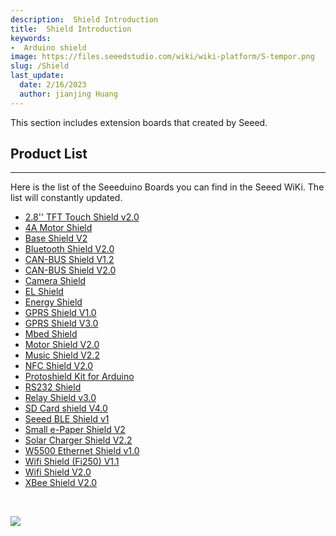 ```yaml
---
description:  Shield Introduction
title:  Shield Introduction
keywords:
-  Arduino shield
image: https://files.seeedstudio.com/wiki/wiki-platform/S-tempor.png
slug: /Shield
last_update:
  date: 2/16/2023
  author: jianjing Huang
---
```

<!-- ---
name: Shield Introduction
nointro:
---

--- -->
This section includes extension boards that created by Seeed.

## Product  List

---

Here is the list of the Seeeduino Boards you can find in the Seeed WiKi. The list will constantly updated.

- [2.8&#39;&#39; TFT Touch Shield v2.0](https://wiki.seeedstudio.com/2.8inch_TFT_Touch_Shield_v2.0/)
- [4A Motor Shield](https://wiki.seeedstudio.com/4A_Motor_Shield/)
- [Base Shield V2](https://wiki.seeedstudio.com/Base_Shield_V2/)
- [Bluetooth Shield V2.0](https://wiki.seeedstudio.com/Bluetooth_Shield_V2/)
- [CAN-BUS Shield V1.2](https://wiki.seeedstudio.com/CAN-BUS_Shield_V1.2/)
- [CAN-BUS Shield V2.0](https://wiki.seeedstudio.com/CAN-BUS_Shield_V2.0/)
- [Camera Shield](https://wiki.seeedstudio.com/Camera_Shield/)
- [EL Shield](https://wiki.seeedstudio.com/EL_Shield/)
- [Energy Shield](https://wiki.seeedstudio.com/Energy_Shield/)
- [GPRS Shield V1.0](https://wiki.seeedstudio.com/GPRS_Shield_v1.0/)
- [GPRS Shield V3.0](https://wiki.seeedstudio.com/GPRS_Shield_V3.0/)
- [Mbed Shield](https://wiki.seeedstudio.com/mbed_Shield/)
- [Motor Shield V2.0](https://wiki.seeedstudio.com/Motor_Shield_V2.0/)
- [Music Shield V2.2](https://wiki.seeedstudio.com/Music_Shield_V2.2/)
- [NFC Shield V2.0](https://wiki.seeedstudio.com/NFC_Shield_V2.0/)
- [Protoshield Kit for Arduino](https://wiki.seeedstudio.com/Protoshield_Kit_for_Arduino/)
- [RS232 Shield](https://wiki.seeedstudio.com/RS232_Shield/)
- [Relay Shield v3.0](https://wiki.seeedstudio.com/Relay_Shield_v3/)
- [SD Card shield V4.0](https://wiki.seeedstudio.com/SD_Card_shield_V4.0/)
- [Seeed BLE Shield v1](https://wiki.seeedstudio.com/Seeed_BLE_Shield/)
- [Small e-Paper Shield V2](https://wiki.seeedstudio.com/Small_e-Paper_Shield_V2/)
- [Solar Charger Shield V2.2](https://wiki.seeedstudio.com/Solar_Charger_Shield_V2.2/)
- [W5500 Ethernet Shield v1.0](https://wiki.seeedstudio.com/W5500_Ethernet_Shield_v1.0/)
- [Wifi Shield (Fi250) V1.1](https://wiki.seeedstudio.com/Wifi_Shield_Fi250_V1.1/)
- [Wifi Shield V2.0](https://wiki.seeedstudio.com/Wifi_Shield_V2.0/)
- [XBee Shield V2.0](/XBee_Shield_V2.0)

<div>
  <br /><p style={{textAlign: 'center'}}><a href="https://www.seeedstudio.com/act-4.html?utm_source=wiki&utm_medium=wikibanner&utm_campaign=newproducts" target="_blank"><img src="https://files.seeedstudio.com/wiki/Wiki_Banner/new_product.jpg" /></a></p>
</div>

